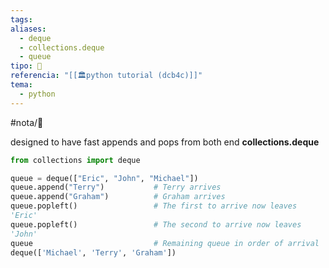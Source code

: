 ```yaml
---
tags: 
aliases:
  - deque
  - collections.deque
  - queue
tipo: 📑
referencia: "[[🏛️python tutorial (dcb4c)]]"
tema:
  - python
---
```


#nota/📑



designed to have fast appends and pops from both end   __collections.deque__


```python
from collections import deque

queue = deque(["Eric", "John", "Michael"])
queue.append("Terry")           # Terry arrives
queue.append("Graham")          # Graham arrives
queue.popleft()                 # The first to arrive now leaves
'Eric'
queue.popleft()                 # The second to arrive now leaves
'John'
queue                           # Remaining queue in order of arrival
deque(['Michael', 'Terry', 'Graham'])
```

